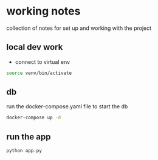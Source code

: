 # working notes

collection of notes for set up and working with the project

## local dev work

- connect to virtual env

```bash
source venv/bin/activate
```

## db

run the docker-compose.yaml file to start the db

```bash
docker-compose up -d
```

## run the app

```bash
python app.py
```
